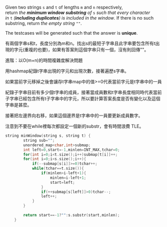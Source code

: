 Given two strings `s` and `t` of lengths `m` and `n` respectively, return _the **minimum window**_ **_substring_** _of_ `s` _such that every character in_ `t` _(**including duplicates**) is included in the window_. If there is no such substring, return _the empty string_ `""`.

The testcases will be generated such that the answer is **unique**.

有兩個字串s和t，長度分別為m和n。找出s的最短子字串且此字串要包含所有t出現的字元(重複的也要)，如果有答案則這個字串只有一個，沒有則回傳""。

進階：以O(m+n)的時間複雜度解決問題

用hashmap紀錄t字串出現的字元和出現次數，接著遍歷s字串。

如果當前字元移掉之後會讓存t字串map中的值>=0代表當前字元是t字串中的一員

紀錄子字串目前有多少個t字串的成員，接著當成員數和t字串長度相同時代表當前子字串已經包含所有t子字串中的字元，所以要計算答案長度是否有變化以及這個字串是甚麼。

接著把左邊界向右移，如果這個邊界是t字串中的一員要更新成員數字。

注意到不要在while裡每次都設定一個新的substr，會有時間浪費 TLE。

```cpp
string minWindow(string s, string t) {
        string sub="";
        unordered_map<char,int>submap;
        int left=0,start=-1,minlen=INT_MAX,tchar=0;
        for(int i=0;i<t.size();i++)submap[t[i]]++;
        for(int i=0;i<s.size();i++){
            if(--submap[s[i]]>=0)tchar++;
            while(tchar==t.size()){
                if(minlen>i-left+1){
                    minlen=i-left+1;
                    start=left;
                }
                if(++submap[s[left]]>0)tchar--;
                left++;
            }
        }
        
        return start==-1?"":s.substr(start,minlen);
    }
```